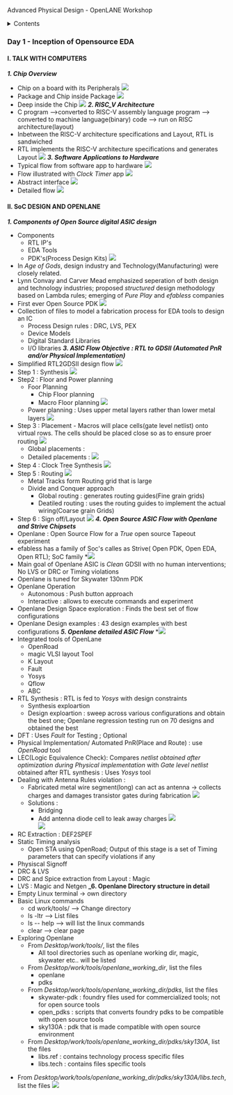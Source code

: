 Advanced Physical Design - OpenLANE Workshop
<details>
<summary>Contents</summary>

+ #### [Day 1 - Inception of Opensource EDA](https://github.com/Anitha-Juliette/Openlane#Day1-Inception_of_Opensource_EDA)
    +  ##### [Talk with Computers](https://github.com/Anitha-Juliette/Openlane#Talk_with_Computers)
    +  ##### [](https://github.com/Anitha-Juliette/Openlane#Invoking_Openlane)

</details>

### Day 1 - Inception of Opensource EDA
#### I. TALK WITH COMPUTERS
**_1. Chip Overview_**
* Chip on a board with its Peripherals
![](images/1.png)
* Package and Chip inside Package
![](images/2.png)
* Deep inside the Chip
![](images/3.png)
**_2. RISC_V Architecture_**
* C program -->converted to RISC-V assembly language program --> converted to machine language(binary) code --> run on RISC architecture(layout)
* Inbetween the RISC-V architecture specifications and Layout, RTL is sandwiched
* RTL implements the RISC-V architecture specifications and generates Layout
![](images/4.png)
**_3. Software Applications to Hardware_**
* Typical flow from software app to hardware
![](images/5.png)
* Flow illustrated with *Clock Timer* app
![](images/6.png)
* Abstract interface
![](images/7.png)
* Detailed flow
![](images/8.png)
#### II. SoC DESIGN AND OPENLANE
**_1. Components of Open Source digital ASIC design_**
* Components
   - RTL IP's
   - EDA Tools
   - PDK's(Process Design Kits)
![](images/9.png)
* In *Age of Gods*, design industry and Technology(Manufacturing) were closely related. 
* Lynn Convay and Carver Mead emphasized seperation of both design and technology industries; proposed *structured* design methodology based on Lambda rules; emerging of *Pure Play* and *efabless* companies
* First ever Open Source PDK 
![](images/10.png)
* Collection of files to model a fabrication process for EDA tools to design an IC
   - Process Design rules : DRC, LVS, PEX
   - Device Models
   - Digital Standard Libraries
   - I/O libraries
 **_3. ASIC Flow Objective : RTL to GDSII (Automated PnR and/or Physical Implementation)_**
 * Simplified RTL2GDSII design flow
 ![](images/11.png)
 * Step 1 : Synthesis
 ![](images/12.png)
 * Step2 : Floor and Power planning
    - Foor Planning
      - Chip Floor planning
      - Macro Floor planning
 ![](images/13.png)
     - Power planning : Uses upper metal layers rather than lower metal layers
 ![](images/14.png)
 * Step 3 : Placement - Macros will place cells(gate level netlist) onto virtual rows. The cells should be placed close so as to ensure proer routing
 ![](images/15.png)
   - Global placements : 
   - Detailed placements :
 ![](images/16.png)
* Step 4 : Clock Tree Synthesis
![](images/17.png)
* Step 5 : Routing
![](images/18.png)
  - Metal Tracks form Routing grid that is large
  - Divide and Conquer approach
    - Global routing : generates routing guides(Fine grain grids)
    - Deatiled routing : uses the routing guides to implement the actual wiring(Coarse grain Grids)
 * Step 6 : Sign off/Layout
 ![](images/19.png)
 **_4. Open Source ASIC Flow with Openlane and Strive Chipsets_**
 * Openlane : Open Source Flow for a *True* open source Tapeout experiment
 * efabless has a family of Soc's calles as Strive( Open PDK, Open EDA, Open RTL); SoC family
 *![](images/20.png)
 * Main goal of Openlane ASIC is *Clean* GDSII with no human interventions; No LVS or DRC or Timing violations
 * Openlane is tuned for Skywater 130nm PDK
 * Openlane Operation
   - Autonomous : Push button approach
   - Interactive : allows to execute commands and experiment
 * Openlane Design Space exploration : Finds the best set of flow configurations
 * Openlane Design examples : 43 design examples with best configurations
 **_5. Openlane detailed ASIC Flow_**
  *![](images/21.png)
  * Integrated tools of OpenLane 
    - OpenRoad
    - magic VLSI layout Tool
    - K Layout
    - Fault
    - Yosys
    - Qflow
    - ABC
  * RTL Synthesis : RTL is fed to *Yosys* with design constraints
     - Synthesis exploartion
     - Design exploartion : sweep across various configurations and obtain the best one; Openlane regression testing run on 70 designs and obtained the best
  * DFT : Uses *Fault* for Testing ; Optional
  * Physical Implementation/ Automated PnR(Place and Route) : use *OpenRoad* tool
  * LEC(Logic Equivalence Check): Compares *netlist obtained after optimization during Physical implementation* with *Gate level netlist* obtained after RTL synthesis : Uses         *Yosys* tool
  * Dealing with Antenna Rules violation :
    - Fabricated metal wire segment(long) can act as antenna -> collects charges and damages transistor gates during fabrication
  ![](images/22.png) 
    - Solutions :
      - Bridging
      - Add antenna diode cell to leak away charges
   ![](images/23.png)  
   ![](images/24.png) 
  * RC Extraction :  DEF2SPEF
  * Static Timing analysis
      * Open STA using OpenRoad; Output of this stage is a set of Timing parameters that can specify violations if any
  * Physiscal Signoff 
  * DRC & LVS
  * DRC and Spice extraction from Layout : Magic 
  * LVS : Magic and Netgen
**_6. Openlane Directory structure in detail**
* Empty Linux terminal -> own directory
* Basic Linux commands
  - cd work/tools/ --> Change directory
  - ls -ltr --> List files
  - ls -- help --> will list the linux commands
  - clear --> clear page
 * Exploring Openlane
   - From *Desktop/work/tools/*, list the files
     - All tool directories such as openlane working dir, magic, skywater etc.. will be listed
   - From *Desktop/work/tools/openlane_working_dir*, list the files
     - openlane
     - pdks
   - From *Desktop/work/tools/openlane_working_dir/pdks*, list the files
     - skywater-pdk : foundry files used for commercialized tools; not for open source tools
     - open_pdks : scripts that converts foundry pdks to be compatible with open source tools
     - sky130A : pdk that is made compatible with open source environment
   - From *Desktop/work/tools/openlane_working_dir/pdks/sky130A*, list the files
     - libs.ref : contains technology process specific files
     - libs.tech : contains files specific tools
  - From *Desktop/work/tools/openlane_working_dir/pdks/sky130A/libs.tech*, list the files
  ![](images/25.png) 
   



